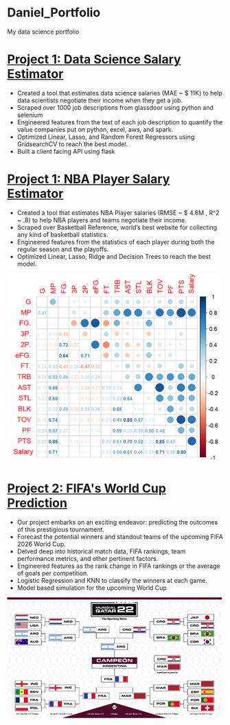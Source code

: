 # Daniel_Portfolio
My data science portfolio

# [Project 1: Data Science Salary Estimator](https://github.com/PlayingNumbers/ds_salary_proj) 
* Created a tool that estimates data science salaries (MAE ~ $ 11K) to help data scientists negotiate their income when they get a job.
* Scraped over 1000 job descriptions from glassdoor using python and selenium
* Engineered features from the text of each job description to quantify the value companies put on python, excel, aws, and spark. 
* Optimized Linear, Lasso, and Random Forest Regressors using GridsearchCV to reach the best model. 
* Built a client facing API using flask 

# [Project 1: NBA Player Salary Estimator](https:) 
* Created a tool that estimates NBA Player salaries (RMSE ~ $ 4.6M , R^2 ~ .8) to help NBA players and teams negotiate their income.
* Scraped over Basketball Reference, world’s best website for collecting any kind of basketball statistics.
* Engineered features from the statistics of each player during both the regular season and the playoffs. 
* Optimized Linear, Lasso, Ridge and Decision Trees to reach the best model. 

<img src="/img/corrplot.png" width="500">

# [Project 2: FIFA's World Cup Prediction](https:) 
* Our project embarks on an exciting endeavor: predicting the outcomes of this prestigious tournament.
* Forecast the potential winners and standout teams of the upcoming FIFA 2026 World Cup.
* Delved deep into historical match data, FIFA rankings, team performance metrics, and other pertinent factors. 
* Engineered features as the rank change in FIFA rankings or the average of goals per competition. 
* Logistic Regression and KNN to classify the winners at each game.
* Model based simulation for the upcoming World Cup

<img src="/img/bracket.jpg" width="500">

